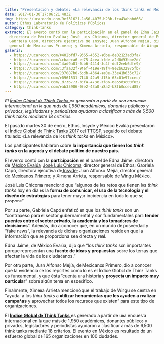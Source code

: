 ```yaml
---
title: "Presentación y debate: «La relevancia de los think tanks en México»"
date: 2017-01-30T17:06:21.483Z
img: https://ucarecdn.com/9ef31621-2a56-4075-b23b-fca43abbbd66/
autor: Ethos Laboratorio de Políticas Públicas
category: think-tanks
extracto: El evento contó con la participación en el panel de Edna Jaime,
  directora de México Evalúa; José Luis Chicoma, director general de Ethos;
  Gabriela Capó, directora ejecutiva de Insyde; Juan Alfonso Mejía, director
  general de Mexicanos Primero; y Ximena Arrieta, responsable de Wingu México.
galeria:
  - https://ucarecdn.com/0402bfd7-9365-4552-a6be-de02123ad3fa/
  - https://ucarecdn.com/4cbaeca6-ee75-4cea-bfde-a2d0d93bbe2d/
  - https://ucarecdn.com/14ad9a81-0cb6-4414-8c4f-ddf2eeb6dfe9/
  - https://ucarecdn.com/13faa32f-94ef-419e-89f4-9e2b632975fb/
  - https://ucarecdn.com/237087b0-6cdb-4364-aa0e-33e41b635c72/
  - https://ucarecdn.com/e0961531-7140-42a9-815b-63c01e97ccec/
  - https://ucarecdn.com/1d736773-bcf4-473e-bf86-6a55d3c00f05/
  - https://ucarecdn.com/eab35906-05e2-43a0-a8a2-b8fb0ccecd85/
---
```

*El [Índice Global de Think Tanks ](https://repository.upenn.edu/cgi/viewcontent.cgi?article=1012&context=think_tanks)es generado a partir de una encuesta internacional en la que más de 1,950 académicos, donantes públicos y privados, legisladores y periodistas ayudaron a clasificar a más de 6,500 think tanks mediante 18 criterios.*

El pasado martes 30 de enero, Ethos, Insyde y México Evalúa presentaron el [Índice Global de Think Tanks 2017](https://www.ethos.org.mx/es/ethos-destaca-los-mejores-think-tanks-mexico-america-latina/) del [TTCSP](https://www.gotothinktank.com/), seguido del debate titulado: «La relevancia de los *think tanks* en México». 

Los participantes hablaron sobre **la importancia que tienen los *think tanks* en la agenda y el debate político de nuestro país.** 

El evento contó con la **participación** en el panel de Edna Jaime, directora de [México Evalúa](http://mexicoevalua.org/); [José Luis Chicoma](https://twitter.com/joseluischicoma), director general de Ethos; Gabriela Capó, directora ejecutiva de[ Insyde](http://insyde.org.mx/); Juan Alfonso Mejía, director general de[ Mexicanos Primero](http://www.mexicanosprimero.org/); y Ximena Arrieta, responsable de [Wingu México](https://www.winguweb.org/). 

José Luis Chicoma mencionó que “algunos de los retos que tienen los *think tanks* hoy en día es la **forma de comunicar, el uso de la tecnología y el diseño de estrategias** para tener mayor incidencia en todo lo que se propone”. 

Por su parte, Gabriela Capó enfatizó en que los *think tanks* son un “contrapeso para el sector gubernamental y son fundamentales para **tender puentes entre el sector privado, la academia y los tomadores de decisiones**”. Además, dio a conocer que, en un mundo de posverdad y “fake news”, la relevancia de dichas organizaciones reside en que la información que se proporciona sea directa y real.

Edna Jaime, de México Evalúa, dijo que “los *think tanks* son importantes porque representan una **fuente de ideas y propuestas** sobre los temas que afectan la vida de los ciudadanos.”

Por otra parte, Juan Alfonso Mejía, de Mexicanos Primero, dio a conocer que la evidencia de los reportes como lo es el Índice Global de Think Tanks es fundamental, y que ésta “cuenta una historia y **proyecta un impacto muy particular**” sobre algún tema en específico. 

Finalmente, Ximena Arrieta mencionó que el trabajo de Wingu se centra en “ayudar a los *think tanks* a **utilizar herramientas que les ayuden a realizar campañas** y aprovechar todos los recursos que existen” para este tipo de organizaciones.

El [**Índice Global de Think Tanks** ](https://repository.upenn.edu/cgi/viewcontent.cgi?article=1012&context=think_tanks)es generado a partir de una encuesta internacional en la que más de 1,950 académicos, donantes públicos y privados, legisladores y periodistas ayudaron a clasificar a más de 6,500 think tanks mediante 18 criterios. El evento en México es resultado de un esfuerzo global de 165 organizaciones en 100 ciudades.